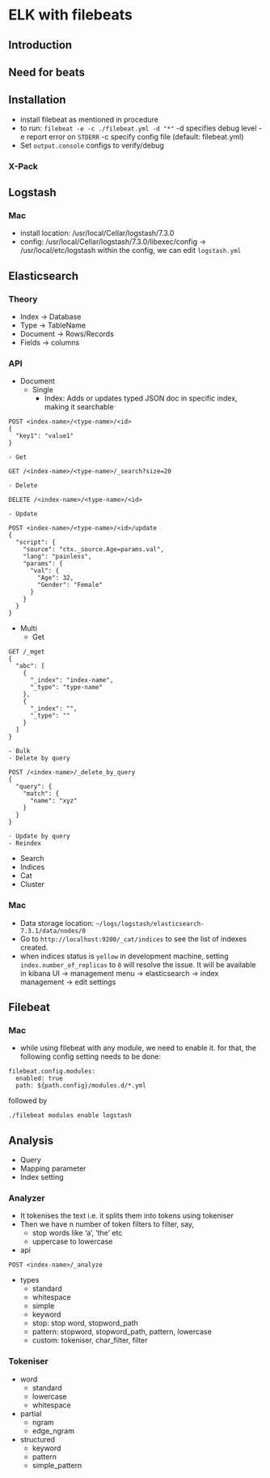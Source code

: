 # ELK with filebeats

## Introduction

## Need for beats

## Installation

- install filebeat as mentioned in procedure
- to run:
  `filebeat -e -c ./filebeat.yml -d "*"`
  -d specifies debug level
  -e report error on `STDERR`
  -c specify config file (default: filebeat.yml)
- Set `output.console` configs to verify/debug

### X-Pack

## Logstash
### Mac
- install location: /usr/local/Cellar/logstash/7.3.0
- config: /usr/local/Cellar/logstash/7.3.0/libexec/config -> /usr/local/etc/logstash
within the config, we can edit `logstash.yml`

## Elasticsearch
### Theory
- Index -> Database
- Type -> TableName
- Document -> Rows/Records
- Fields  -> columns
### API
- Document
  - Single
    - Index: Adds or updates typed JSON doc in specific index, making it searchable
```
POST <index-name>/<type-name>/<id>
{
  "key1": "value1"
}
```
    - Get
```
GET /<index-name>/<type-name>/_search?size=20
```
    - Delete
```
DELETE /<index-name>/<type-name>/<id>
```
    - Update
```
POST <index-name>/<type-name>/<id>/update
{
  "script": {
    "source": "ctx._source.Age=params.val",
    "lang": "painless",
    "params": {
      "val": {
        "Age": 32,
        "Gender": "Female"
      }
    }
  }
}
```
  - Multi
    - Get
```
GET /_mget
{
  "abc": [
    {
      "_index": "index-name",
      "_type": "type-name"
    },
    {
      "_index": "",
      "_type": ""
    }
  ]
}
```
    - Bulk
    - Delete by query
```
POST /<index-name>/_delete_by_query
{
  "query": {
    "match": {
      "name": "xyz"
    }
  }
}
```
    - Update by query
    - Reindex
- Search
- Indices
- Cat
- Cluster
### Mac
- Data storage location: `~/logs/logstash/elasticsearch-7.3.1/data/nodes/0`
- Go to `http://localhost:9200/_cat/indices` to see the list of indexes created.
- when indices status is `yellow` in development machine, setting `index.number_of_replicas` to `0` will resolve the issue. It will be available in kibana UI -> management menu -> elasticsearch -> index management -> edit settings

## Filebeat
### Mac
- while using filebeat with any module, we need to enable it. for that, the following config setting needs to be done:
```
filebeat.config.modules:
  enabled: true
  path: ${path.config}/modules.d/*.yml
```
followed by
```
./filebeat modules enable logstash
```

## Analysis
- Query
- Mapping parameter
- Index setting

### Analyzer
- It tokenises the text i.e. it splits them into tokens using tokeniser
- Then we have n number of token filters to filter, say, 
	- stop words like ‘a’, ‘the’ etc
	- uppercase to lowercase
- api
```
POST <index-name>/_analyze
```
- types
	- standard
	- whitespace
	- simple
	- keyword
	- stop: stop word, stopword_path
	- pattern: stopword, stopword_path, pattern, lowercase
	- custom: tokeniser, char_filter, filter

### Tokeniser
- word
	- standard
	- lowercase
	- whitespace
- partial
	- ngram
	- edge_ngram
- structured
	- keyword
	- pattern
	- simple_pattern
